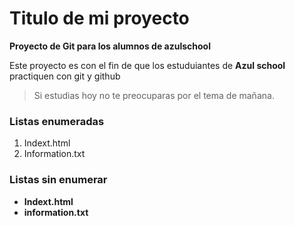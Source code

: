 # Titulo de mi proyecto
 **Proyecto de Git para los alumnos de azulschool**

Este proyecto es con el fin de que los estuduiantes de **Azul school** practiquen con git y github  
> Si estudias hoy no te preocuparas por el tema de mañana.

### Listas enumeradas
[//]:# (Listas enumeradas)
1. Indext.html
2. Information.txt

### Listas sin enumerar
[//]:# (Listas sin enumeradas)
* **Indext.html**
* **information.txt**